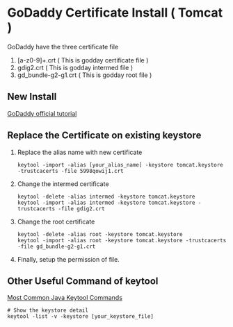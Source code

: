 # GoDaddy Certificate Install ( Tomcat )

GoDaddy have the three certificate file
1. [a-z0-9]+.crt ( This is godday certificate file )  
2. gdig2.crt ( This is godday intermed file )  
3. gd_bundle-g2-g1.crt ( This is godday root file )  

## New Install
[GoDaddy official tutorial](https://tw.godaddy.com/help/tomcat-4x5x6x7x-csr-ssl-5239)

## Replace the Certificate on existing keystore

1.  
    Replace the alias name with new certificate  
    ```
    keytool -import -alias [your_alias_name] -keystore tomcat.keystore -trustcacerts -file 5998qowij1.crt
    ```

2.  
    Change the intermed certificate  
    ```
    keytool -delete -alias intermed -keystore tomcat.keystore
    keytool -import -alias intermed -keystore tomcat.keystore -trustcacerts -file gdig2.crt
    ```

3.  
    Change the root certificate
    ```
    keytool -delete -alias root -keystore tomcat.keystore
    keytool -import -alias root -keystore tomcat.keystore -trustcacerts -file gd_bundle-g2-g1.crt
    ```

4. Finally, setup the permission of file.  

## Other Useful Command of keytool
[Most Common Java Keytool Commands](https://www.sslshopper.com/article-most-common-java-keytool-keystore-commands.html?jn9ed3e997=3)
```
# Show the keystore detail
keytool -list -v -keystore [your_keystore_file]
```
